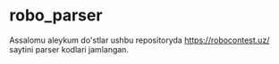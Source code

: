 # robo_parser
Assalomu aleykum do'stlar ushbu repositoryda https://robocontest.uz/ saytini parser kodlari jamlangan.
